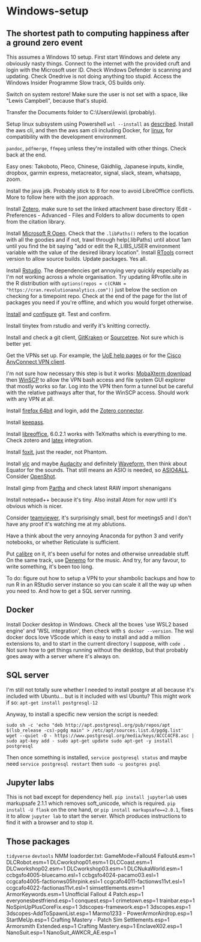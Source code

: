 # Windows-setup
## The shortest path to computing happiness after a ground zero event
This assumes a Windows 10 setup.  First start Windows and delete any obviously nasty things.  Connect to the internet with the provided cruft and login with the Microsoft user ID.  Check Windows Defender is scanning and updating.  Check Onedrive is not doing anything too stupid.  Access the Windows Insider Programme Slow track, OS builds only.

Switch on system restore!
Make sure the user is not set with a space, like "Lewis Campbell", because that's stupid.

Transfer the Documents folder to C:\Users\lewis\ (probably).

Setup linux subsystem using Powershell `wsl --install` as [described](https://docs.microsoft.com/en-us/windows/wsl/install). Install the aws cli, and then the aws sam cli including Docker, for [linux](https://docs.aws.amazon.com/serverless-application-model/latest/developerguide/serverless-sam-cli-install-linux.html), for compatibility with the development environment.

`pandoc`, `pdfmerge`, `ffmpeg` unless they're installed with other things. Check back at the end.

Easy ones: Takoboto, Pleco, Chinese, Gàidhlig, Japanese inputs, kindle, dropbox, garmin express, metacreator, signal, slack, steam, whatsapp, zoom.

Install the java jdk.  Probably stick to 8 for now to avoid LibreOffice conflicts. More to follow here with the json approach.

Install [Zotero](https://www.zotero.org/), make sure to set the linked attachment base directory (Edit - Preferences - Advanced - Files and Folders to allow documents to open from the citation library.

Install [Microsoft R Open](https://mran.microsoft.com/download/). Check that the `.libPaths()` refers to the location with all the goodies and if not, trawl through help(.libPaths) until about 1am until you find the bit saying "add or edit the R_LIBS_USER environment variable with the value of the desired library location". Install [RTools](https://cran.r-project.org/bin/windows/Rtools/) correct version to allow source builds. Update packages.  Yes all.

Install [Rstudio](https://www.rstudio.com/products/rstudio/download/).  The dependencies get annoying very quickly especially as I'm not working across a whole organisation. Try updating RProfile.site in the R distribution with `options(repos = c(CRAN = "https://cran.revolutionanalytics.com"))` just below the section on checking for a timepoint repo. Check at the end of the page for the list of packages you need if you're offline, and which you would forget otherwise.

[Install](https://git-for-windows.github.io/) and [configure](happygitwithr) git.  Test and confirm.

Install tinytex from rstudio and verify it's knitting correctly.

Install and check a git client, [GitKraken](https://www.gitkraken.com/) or [Sourcetree](https://www.sourcetreeapp.com/).  Not sure which is better yet.

Get the VPNs set up.  For example, the [UoE help pages](https://www.ed.ac.uk/information-services/computing/desktop-personal/vpn) or for the [Cisco AnyConnect VPN client](https://www.ed.ac.uk/information-services/computing/desktop-personal/vpn/vpn-cisco-client/cisco-anyconnect-ssl-client-windows).

I'm not sure how necessary this step is but it works: [MobaXterm download](https://mobaxterm.mobatek.net/download.html) then [WinSCP](https://winscp.net/eng/download.php) to allow the VPN bash access and file system GUI explorer that mostly works so far.  Log into the VPN then form a tunnel but be careful with the relative pathways after that, for the WinSCP access.  Should work with any VPN at all.  

Install [firefox 64bit](https://www.mozilla.org/en-US/firefox/) and login, add the [Zotero connector](https://www.zotero.org/download/connectors).

Install [keepass](https://keepass.info/).

Install [libreoffice](https://www.libreoffice.org/download/download/), 6.0.2.1 works with TeXmaths which is everything to me. Check zotero and [latex](https://extensions.libreoffice.org/extensions/texmaths-1) integration.

Install [foxit](https://www.foxitsoftware.com/pdf-reader/), just the reader, not Phantom.

Install [vlc](https://get.videolan.org/vlc/2.2.6/win64/vlc-2.2.6-win64.exe) and maybe [Audacity](https://www.fosshub.com/Audacity.html/audacity-win-2.1.3.exe) and definitely [Waveform](https://www.tracktion.com/products/waveform-free), then think about Equator for the sounds. That still means an ASIO is needed, so [ASIO4ALL](https://www.asio4all.org/). Consider [OpenShot](https://www.openshot.org/).

Install gimp from [Partha](https://www.partha.com/) and check latest RAW import shenanigans

Install notepad++ because it's tiny. Also install Atom for now until it's obvious which is nicer.

Consider [teamviewer](https://www.teamviewer.com/en/download/windows/), it's surprisingly small, best for meetings5 and I don't have any proof it's watching me at my ablutions.

Have a think about the very annoying Anaconda for python 3 and verify notebooks, or whether Reticulate is sufficient.

Put [calibre](https://calibre-ebook.com/download_windows64) on it, it's been useful for notes and otherwise unreadable stuff.  On the same track, use [Denemo](http://www.denemo.org/downloads-page/) for the music.  And try, for any favour, to write something,  it's been too long.

To do: figure out how to setup a VPN to your shambolic backups and how to run R in an RStudio server instance so you can scale it all the way up when you need to.  And how to get a SQL server running.

## Docker
Install Docker desktop in Windows. Check all the boxes 'use WSL2 based engine' and 'WSL integration', then check with `$ docker --version`. The wsl docker docs love VScode which is easy to install and add a million extensions to, and to start in the current directory I suppose, with `code .`
Not sure how to get things running without the desktop, but that probably goes away with a server where it's always on.

## SQL server 
I'm still not totally sure whether I needed to install postgre at all because it's included with Ubuntu... but is it included with wsl Ubuntu? This might work if so:
`apt-get install postgresql-12`

Anyway, to install a specific new version the script is needed:

`sudo sh -c 'echo "deb http://apt.postgresql.org/pub/repos/apt $(lsb_release -cs)-pgdg main" > /etc/apt/sources.list.d/pgdg.list'
wget --quiet -O - https://www.postgresql.org/media/keys/ACCC4CF8.asc | sudo apt-key add -
sudo apt-get update
sudo apt-get -y install postgresql`

Then once something is installed, 
`service postgresql status`
and maybe need
`service postgresql restart`
then
`sudo -u postgres psql`

## Jupyter labs 
This is not bad except for dependency hell. `pip install jupyterlab` uses markupsafe 2.1.1 which removes soft_unicode, which is required. 
`pip install -U flask` on the one hand, or `pip install markupsafe==2.0.1`, fixes it to allow `jupyter lab` to start the server. Which produces instructions to find it with a browser and to stop it.

## Those packages
`tidyverse`
`devtools`
NMM loadorder.txt:
GameMode=Fallout4
Fallout4.esm=1
DLCRobot.esm=1
DLCworkshop01.esm=1
DLCCoast.esm=1
DLCworkshop02.esm=1
DLCworkshop03.esm=1
DLCNukaWorld.esm=1
ccbgsfo4005-bluecamo.esl=1
ccbgsfo4024-pacamo03.esl=1
ccgcafo4005-factionws05hrpink.esl=1
ccgcafo4011-factionws11vt.esl=1
ccgcafo4022-factionas11vt.esl=1
simsettlements.esm=1
ArmorKeywords.esm=1
Unofficial Fallout 4 Patch.esp=1
everyonesbestfriend.esp=1
conquest.esp=1
crimetown.esp=1
trainbar.esp=1
NoSpinUpPlusCoreFix.esp=1
3dscopes-framework.esp=1
3dscopes.esp=1
3dscopes-AddToSpawnList.esp=1
Marmo1233 - PowerArmorAirdrop.esp=1
StartMeUp.esp=1
Crafting Mastery - Patch Sim Settlements.esp=1
Armorsmith Extended.esp=1
Crafting Mastery.esp=1
EnclaveX02.esp=1
NanoSuit.esp=1
NanoSuit_AWKCR_AE.esp=1
